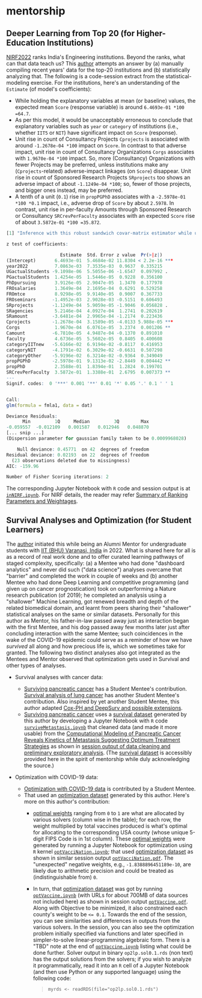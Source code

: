 # mentorship
## Deeper Learning from Top 20 (for Higher-Education Institutions)
[NIRF2022](https://www.nirfindia.org/2022/EngineeringRanking.html) ranks India's Engineering institutions. Beyond the ranks, what can that data teach us? This [author](mailto:yadevinit@gmail.com) attempts an answer by (a) manually compiling recent years' data for the top-20 institutions and (b) statistically analyzing that. The following is a code-session extract from the statistical-modeling exercise. For the institutions, here's an understanding of the `Estimate` (of model's coefficients):
-  While holding the explanatory variables at mean (or baseline) values, the expected mean `Score` (response variable) is around `6.4693e-01 *100 =64.7`.
-  As per this model, it would be unacceptably erroneous to conclude that explanatory variables such as `year` or `category` of institutions (i.e., whether `IIT5` or `NIT`) have significant impact on `Score` (response).
-  Unit rise in count of Consultancy Projects `Cprojects` is associated with around `-1.2678e-04 *100` impact on `Score`. In contrast to that adverse impact, unit rise in count of Consultancy Organizations `Corgs` associates with `1.9670e-04 *100` impact. So, more (Consultancy) Organizations with fewer Projects may be preferred, unless institutions make any (`Cprojects`-related) adverse-impact linkages (on `Score`) disappear. Unit rise in count of Sponsored Research Projects `SRprojects` too shows an adverse impact of about `-1.1249e-04 *100`; so, fewer of those projects, and bigger ones instead, may be preferred.
-  A tenth of a unit (`0.1`) rise in `propPGPhD` associates with a `-2.5978e-01 *100 *0.1` impact, i.e., adverse drop of `Score` by about `2.5978`. In contrast, unit rise in per-faculty Amounts through Sponsored Research or Consultancy `SRCrevPerFaculty` associates with an expected `Score` rise of about `3.5872e-01 *100 =35.872`.
```r
[1] "Inference with this robust sandwich covar-matrix estimator while using Poisson means (and underestimated var)."

z test of coefficients:

                    Estimate  Std. Error z value  Pr(>|z|)    
(Intercept)       6.4693e-01  5.4684e-02 11.8304 < 2.2e-16 ***
year2022          7.0863e-03  7.3535e-03  0.9637  0.335215    
UGactualStudents -9.1098e-06  5.5055e-06 -1.6547  0.097992 .  
PGactualStudents  1.4254e-05  1.5446e-05  0.9228  0.356100    
PhDpursuing       3.9126e-05  2.9047e-05  1.3470  0.177978    
FROsalaries       1.3649e-04  2.1695e-04  0.6291  0.529258    
FROmtce           8.9298e-05  9.9140e-05  0.9007  0.367733    
FROseminars      -1.4952e-03  2.9028e-03 -0.5151  0.606493    
SRprojects       -1.1249e-04  5.9059e-05 -1.9046  0.056828 .  
SRagencies        5.2146e-04  4.0927e-04  1.2741  0.202619    
SRamount         -3.6481e-04  2.9965e-04 -1.2174  0.223436    
Cprojects        -1.2678e-04  3.1589e-05 -4.0133 5.988e-05 ***
Corgs             1.9670e-04  6.0761e-05  3.2374  0.001206 ** 
Camount          -6.7810e-05  4.9487e-04 -0.1370  0.891010    
faculty           4.6736e-05  5.5602e-05  0.8405  0.400608    
categoryIITnew   -5.6166e-02  6.9194e-02 -0.8117  0.416953    
categoryNIT      -4.1791e-02  6.3029e-02 -0.6631  0.507298    
categoryOther    -5.9196e-02  6.3214e-02 -0.9364  0.349049    
propPGPhD        -2.5978e-01  9.1313e-02 -2.8449  0.004442 ** 
propPhD           2.3588e-01  1.8394e-01  1.2824  0.199701    
SRCrevPerFaculty  3.5872e-01  1.3388e-01  2.6795  0.007373 ** 
---
Signif. codes:  0 '***' 0.001 '**' 0.01 '*' 0.05 '.' 0.1 ' ' 1


Call:
glm(formula = fmla1, data = dat)

Deviance Residuals: 
      Min         1Q     Median         3Q        Max  
-0.059557  -0.012109   0.001587   0.012946   0.048870  
[... snip ...]
(Dispersion parameter for gaussian family taken to be 0.0009968028)

    Null deviance: 0.45771  on 42  degrees of freedom
Residual deviance: 0.02193  on 22  degrees of freedom
  (23 observations deleted due to missingness)
AIC: -159.96

Number of Fisher Scoring iterations: 2
```
The corresponding Jupyter Notebook with `R` code and session output is at [`inNIRF.ipynb`](./worldClass/inNIRF-2022Aug26-1518.ipynb). For NIRF details, the reader may refer [Summary of Ranking Parameters and Weightages](https://www.nirfindia.org/nirfpdfcdn/2022/framework/Engineering.pdf).


## Survival Analyses and Optimization (for Student Learners)
The [author](mailto:yadevinit@gmail.com) initiated this while being an Alumni Mentor for undergraduate students with [IIT (BHU) Varanasi, India](https://saic.iitbhu.ac.in/) in 2022. What is shared here for all is as a record of real work done and to offer curated learning pathways of staged complexity, specifically: (a) a Mentee who had done "dashboard analytics" and never did such ("data science") analyses overcame that "barrier" and completed the work in couple of weeks and (b) another Mentee who had done Deep Learning and competitive programming (and given up on cancer prognostication) took on outperforming a Nature research publication (of 2019); he completed an analysis using a "shallower" Machine Learning, got renewed breadth and depth of the related biomedical domain, and learnt from peers sharing their "shallower" statistical analyses on the same or similar datasets. Personally for this author as Mentor, his father-in-law passed away just as interaction began with the first Mentee, and his dog passed away few months later just after concluding interaction with the same Mentee; such coincidences in the wake of the COVID-19 epidemic could serve as a reminder of how we have *survived* all along and how precious life is, which we sometimes take for granted. The following two distinct analyses also got integrated as the Mentees and Mentor observed that optimization gets used in Survival and other types of analyses.

-  Survival analyses with cancer data:
    *  [Surviving pancreatic cancer] has a Student Mentee's contribution. [Survival analysis of lung cancer](https://github.com/AjayKumarRedu/Survival-Analysis#survival-analysis) has another Student Mentee's contribution. Also inspired by yet another Student Mentee, this author adapted [Cox-PH and DeepSurv and possible extensions](./cox-ph-havakvPycoxExamplesDeepsurv-2022Jun16-1025.ipynb).
    *  [Surviving pancreatic cancer] uses a [survival dataset] generated by this author by developing a Jupyter Notebook with `R` code [`surviveMetastasis.ipynb`](./surviveMetastasis-2022Apr28-1229.ipynb) that cleaned data (and made it more usable) from the [Computational Modeling of Pancreatic Cancer Reveals Kinetics of Metastasis Suggesting Optimum Treatment Strategies](https://doi.org/10.1016/j.cell.2011.11.060) as shown in [session output of data cleaning and preliminary exploratory analysis](./surviveMetastasis-2022Apr28-1230.pdf). (The [survival dataset] is accessibly provided here in the spirit of mentorship while duly acknowledging the source.)

-  Optimization with COVID-19 data:
    *  [Optimization with COVID-19 data](https://github.com/AjayKumarRedu/Optimization-with-covid-19-data#optimization-with-covid-19-data) is contributed by a Student Mentee.
    *  That used an [optimization dataset] generated by this author. Here's more on this author's contribution:
        +  [optimal weights] ranging from `0` to `1` are what are allocated by various solvers (column wise in the table); for each row, the weight multiplied by total vaccines produced is what's optimal for allocating to the corresponding USA county (whose unique 5-digit FIPS Code is in 1st column). These [optimal weights] were generated by running a Jupyter Notebook for optimization using `R` kernel [`optVacciNation.ipynb`](./optVacciNation-2022Jun16.ipynb); that used [optimization dataset] as shown in similar session output [`optVacciNation.pdf`](./optVacciNation-2022May22-1303.pdf).  The "unexpected" negative weights, e.g., `-1.8388896451189e-10`, are likely due to arithmetic precision and could be treated as (indistinguishable from) `0`.
        +  In turn, that [optimization dataset] was got by running [`optVaccine.ipynb`] (with URLs for about 700MB of data sources not included here) as shown in session output [`optVaccine.pdf`](./optVaccine-2022May16-1036.pdf).  Along with Objective to be minimized, it also constrained each county's weight to be `<= 0.1`.  Towards the end of the session, you can see similarities and differences in outputs from the various solvers.  In the session, you can also see the optimization problem initially specified via functions and later specified in simpler-to-solve linear-programming algebraic form.  There is a "TBD" note at the end of [`optVaccine.ipynb`] listing what could be done further.  Solver output in binary `op2lp.sol0.1.rds` (non text) has the output solutions from the solvers; if you wish to analyze it programmatically, read it into an `R` cell of a Jupyter Notebook (and then use Python or any supported language) using the following code:

            >    `myrds <- readRDS(file="op2lp.sol0.1.rds")`

[survival dataset]:<./mmc1tabS1a-202204281228.csv>
[optimization dataset]:<./myData.tVaccMi.csv>
[optimal weights]:<./op2lp.sol.list.df.csv>
[`optVaccine.ipynb`]:<./optVaccine.ipynb>
[Surviving pancreatic cancer]:<https://github.com/Anchaliya75/Pancreatic-Cancer-Research-Paper-Implementation#pancreatic-cancer>
